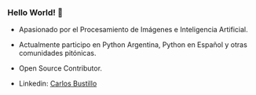 ### Hello World! 👋
- Apasionado por el Procesamiento de Imágenes e Inteligencia Artificial.
- Actualmente participo en Python Argentina, Python en Español y otras comunidades pitónicas.
- Open Source Contributor.

- Linkedin: [Carlos Bustillo](https://www.linkedin.com/in/carlos-bustillo-74514b1b6/)

